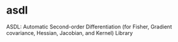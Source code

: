 # asdl
ASDL: Automatic Second-order Differentiation (for Fisher, Gradient covariance, Hessian, Jacobian, and Kernel) Library
